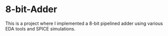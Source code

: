 # 8-bit-Adder

This is a project where I implemented a 8-bit pipelined adder using various EDA tools and SPICE simulations.
